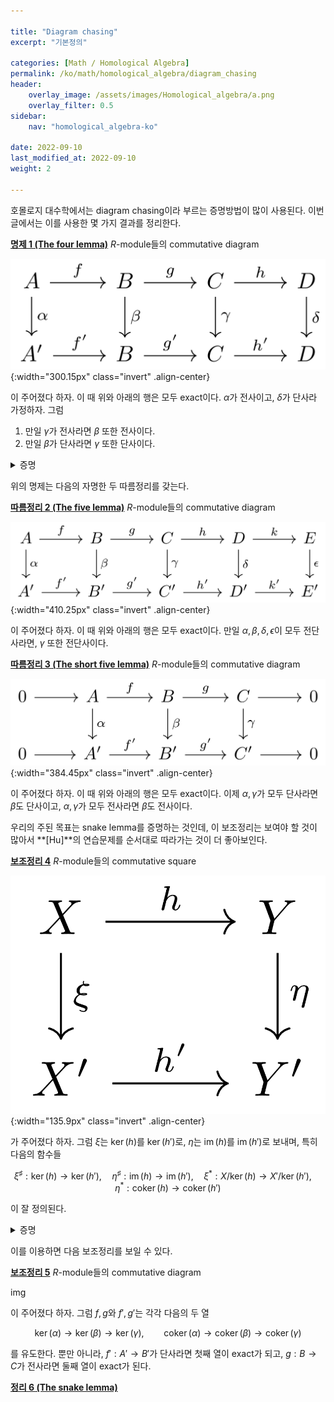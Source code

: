 ```yaml
---

title: "Diagram chasing"
excerpt: "기본정의"

categories: [Math / Homological Algebra]
permalink: /ko/math/homological_algebra/diagram_chasing
header:
    overlay_image: /assets/images/Homological_algebra/a.png
    overlay_filter: 0.5
sidebar: 
    nav: "homological_algebra-ko"

date: 2022-09-10
last_modified_at: 2022-09-10
weight: 2

---
```


호몰로지 대수학에서는 diagram chasing이라 부르는 증명방법이 많이 사용된다. 이번 글에서는 이를 사용한 몇 가지 결과를 정리한다.

<div class="proposition" markdown="1">

<ins id="pp1">**명제 1 (The four lemma)**</ins> $R$-module들의 commutative diagram

![Four_lemma](/assets/images/Homological_algebra/Diagram_chasing-1.png){:width="300.15px" class="invert" .align-center}

이 주어졌다 하자. 이 때 위와 아래의 행은 모두 exact이다. $\alpha$가 전사이고, $\delta$가 단사라 가정하자. 그럼

1. 만일 $\gamma$가 전사라면 $\beta$ 또한 전사이다.
2. 만일 $\beta$가 단사라면 $\gamma$ 또한 단사이다.

</div>
<details class="proof" markdown="1">
<summary>증명</summary>

1. 임의의 $b'\in B'$를 택하자. 우리는 적당한 $b\in B$가 존재하여 $\beta(b)=b'$임을 보여야 한다. 가정에 의해 $\gamma$는 전사이므로, 적당한 $c\in C$가 존재하여 $\gamma(c)=g'(b')\in C'$가 성립한다. 이제
  
    $$\delta(h(c))=h'(\gamma(c))=h'(g'(b'))=0$$

    이므로 $h(c)\in\ker\delta$이고, $\delta$는 단사이므로 $h(c)=0$이다. 즉, $c\in\ker(h)=\operatorname{im}(g)$이므로 적당한 $b_0\in B$가 존재하여 $g(b_0)=c$이다. 이제 이러한 $b_0$에 대하여, $b'-\beta(b_0)\in B'$를 생각하자. 그럼

    $$g'(b'-\beta(b_0))=g'(b')-g'(\beta(b_0))=\gamma(c)-\gamma(g(b_0))=\gamma(c)-\gamma(c)=0$$

    이므로, $b'-\beta(b_0)\in\ker(g')=\operatorname{im}(f')$가 성립한다. 따라서 적당한 $a'\in A'$가 존재하여 $f'(a')=b'-\beta(b_0)$이다. $\alpha$는 전사이므로, $\alpha(a)=a'$를 만족하는 $a\in A$가 존재한다. 그럼

    $$\beta(f(a))=f'(\alpha(a))=f'(a')=b'-\beta(b_0)$$

    이고, 따라서 $b=b_0+f(a)$라 하면 $\beta(b)=b'$임을 확인할 수 있다.
2. 어떤 $c\in C$가 $\gamma(c)=0$을 만족한다 하자. 우리는 $c=0$임을 보여야 한다. 우선

    $$0=h'(0)=h'(\gamma(c))=\delta(h(c))$$

    이고, $\delta$는 단사이므로 $h(c)=0$임을 안다. 즉 $c\in\ker(h)=\operatorname{im}(g)$이므로, 적당한 $b_0\in B$가 존재하여 $g(b_0)=c$이다. 이제 $B'$의 원소 $\beta(b_0)$를 생각하면,

    $$g'(\beta(b_0))=\gamma(g(b_0))=\gamma(c)=0$$

    이므로, $\beta(b_0)\in\ker(g')=\operatorname{im}(f')$이 성립한다. 따라서 적당한 $a'\in A'$가 존재하여 $f'(a')=\beta(b_0)$이고, $\alpha$는 전사이므로 $\alpha(a)=a'$를 만족하는 $a\in A$도 존재한다. 이제 $b=b_0-f(a)$라 하자. 그럼

    $$g(b)=g(b_0-f(a))=g(b_0)-g(f(a))=g(b_0)=c$$

    이다. 한편, 

    $$\beta(b)=\beta(b_0-f(a))=\beta(b_0)-\beta(f(a))=\beta(b_0)-f'(\alpha(a))=\beta(b_0)-f'(a')=\beta(b_0)-\beta(b_0)=0$$

    이므로 $b\in\ker(\beta)$이고, $\beta$는 단사이므로 $b=0$가 된다. 따라서 $c=g(b)=0$이고, $\gamma$는 단사이다.

</details>

위의 명제는 다음의 자명한 두 따름정리를 갖는다.

<div class="proposition" markdown="1">

<ins id="crl2">**따름정리 2 (The five lemma)**</ins> $R$-module들의 commutative diagram

![five_lemma](/assets/images/Homological_algebra/Diagram_chasing-2.png){:width="410.25px" class="invert" .align-center}

이 주어졌다 하자. 이 때 위와 아래의 행은 모두 exact이다. 만일 $\alpha,\beta,\delta,\epsilon$이 모두 전단사라면, $\gamma$ 또한 전단사이다.

</div>

<div class="proposition" markdown="1">

<ins id="crl3">**따름정리 3 (The short five lemma)**</ins> $R$-module들의 commutative diagram

![short_five_lemma](/assets/images/Homological_algebra/Diagram_chasing-3.png){:width="384.45px" class="invert" .align-center}

이 주어졌다 하자. 이 때 위와 아래의 행은 모두 exact이다. 이제 $\alpha,\gamma$가 모두 단사라면 $\beta$도 단사이고, $\alpha,\gamma$가 모두 전사라면 $\beta$도 전사이다.

</div>

우리의 주된 목표는 snake lemma를 증명하는 것인데, 이 보조정리는 보여야 할 것이 많아서 **[Hu]**의 연습문제를 순서대로 따라가는 것이 더 좋아보인다.

<div class="proposition" markdown="1">

<ins id="lem4">**보조정리 4**</ins> $R$-module들의 commutative square

![induced_morphism](/assets/images/Homological_algebra/Diagram_chasing-4.png){:width="135.9px" class="invert" .align-center}

가 주어졌다 하자. 그럼 $\xi$는 $\ker(h)$를 $\ker(h')$로, $\eta$는 $\operatorname{im}(h)$를 $\operatorname{im}(h')$로 보내며, 특히 다음의 함수들

$$\xi^\sharp:\ker(h)\rightarrow\ker(h'),\quad \eta^\sharp:\operatorname{im}(h)\rightarrow\operatorname{im}(h'),\quad\xi^\ast:X/\ker(h)\rightarrow X'/\ker(h'),\quad \eta^\ast:\operatorname{coker}(h)\rightarrow\operatorname{coker}(h')$$

이 잘 정의된다. 

</div>
<details class="proof" markdown="1">
<summary>증명</summary>

$i:\ker(h)\rightarrow X$와 $\xi$의 합성 $\xi\circ i:\ker h\rightarrow X'$를 생각하자. 그럼 

$$h'\circ(\xi\circ i)=(\eta\circ h)\circ i=\eta\circ 0=0$$

이므로, [§완전열, 명제 4](/ko/math/homological_algebra/exact_sequences#pp4)로부터 유일한 $\xi^\sharp:\ker(h)\rightarrow\ker(h')$가 존재한다는 것을 안다. 

![induced_morphism_kernel](/assets/images/Homological_algebra/Diagram_chasing-5.png){:width="274.2px" class="invert" .align-center}

비슷하게 $p'\circ\eta:Y\rightarrow \operatorname{coker} (h')$로부터,

$$(p'\circ\eta)\circ h=p'\circ(h'\circ\xi)=(p'\circ h')\circ\xi=0\circ\xi=0$$

이고, $\operatorname{coker}(h)$의 universal property로부터 $\eta^\ast$를 정의할 수 있다.

![induced_morphism_cokernel](/assets/images/Homological_algebra/Diagram_chasing-6.png){:width="294.3px" class="invert" .align-center}

정의에 의해 $\operatorname{coker}(h)=Y/\operatorname{im}(h), \operatorname{coker}(h')=Y'/\operatorname{im}(h')$이므로, $\eta^\ast$가 $0$을 $0$으로 보내는 것으로부터 $\eta^\sharp$ 또한 잘 정의된다. 마지막으로 $\xi^\ast$의 경우, $p:X'\rightarrow X'/\ker(h')$를 생각하면 

$$\ker(h)\subseteq\ker(p\circ\xi)$$

이고, 따라서 $p\circ\xi$가 $\xi^\ast:X/\ker(h)\rightarrow X'/\ker(h')$를 유도한다. (<#ref#>)

</details>

이를 이용하면 다음 보조정리를 보일 수 있다.

<div class="proposition" markdown="1">

<ins id="lem5">**보조정리 5**</ins> $R$-module들의 commutative diagram

img

이 주어졌다 하자. 그럼 $f,g$와 $f',g'$는 각각 다음의 두 열

$$\ker(\alpha)\rightarrow\ker(\beta)\rightarrow\ker(\gamma),\qquad \operatorname{coker}(\alpha)\rightarrow\operatorname{coker}(\beta)\rightarrow\operatorname{coker}(\gamma)$$

를 유도한다. 뿐만 아니라, $f':A'\rightarrow B'$가 단사라면 첫째 열이 exact가 되고, $g:B\rightarrow C$가 전사라면 둘째 열이 exact가 된다.

</div>

<div class="proposition" markdown="1">

<ins id="thm6">**정리 6 (The snake lemma)**</ins> 

</div>
